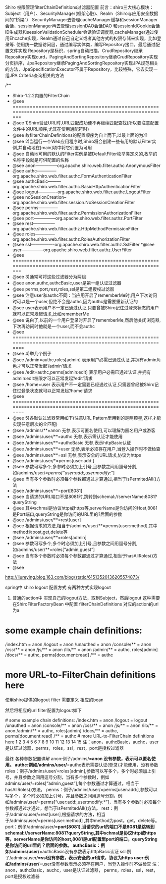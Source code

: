 Shiro 权限管理filterChainDefinitions过滤器配置 
前言：shiro三大核心模块：Subject（用户）、SecurityManager(框架心脏)、Realm（Shiro与应用安全数据间的“桥梁”） 
SecurityManager去管理cacheManager缓存和sessionManager会话，sessionManager再去管理sessionDAO会话DAO 和sessionIdCookie会话ID生成器和sessionValidationScheduler会话验证调度器,cacheManager通过使用Ehcache实现，Realm通过自己自定义或者其他方式的权限存储来实现，比如登录等. 
使用统一数据访问层，通过编写实体类，编写Repository接口，最后通过配置文件实现 
Repository是标识，spring自动扫描，CrudRepository继承Repository实现curd，PagingAndSortingRepository继承CrudRepository实现分页排序，JpaRepository继承PagingAndSortingRepository实现JPA规范相关的方法，JpaSpecificationExecutor不属于Repository，比较特殊，它去实现一组JPA Criteria查询相关的方法

/** 
* Shiro-1.2.2内置的FilterChain 
* @see ========================================================================================================= 
* @see 1)Shiro验证URL时,URL匹配成功便不再继续匹配查找(所以要注意配置文件中的URL顺序,尤其在使用通配符时) 
* @see 故filterChainDefinitions的配置顺序为自上而下,以最上面的为准 
* @see 2)当运行一个Web应用程序时,Shiro将会创建一些有用的默认Filter实例,并自动地在[main]项中将它们置为可用 
* @see 自动地可用的默认的Filter实例是被DefaultFilter枚举类定义的,枚举的名称字段就是可供配置的名称 
* @see anon—————org.apache.shiro.web.filter.authc.AnonymousFilter 
* @see authc————–org.apache.shiro.web.filter.authc.FormAuthenticationFilter 
* @see authcBasic———org.apache.shiro.web.filter.authc.BasicHttpAuthenticationFilter 
* @see logout————-org.apache.shiro.web.filter.authc.LogoutFilter 
* @see noSessionCreation–org.apache.shiro.web.filter.session.NoSessionCreationFilter 
* @see perms————–org.apache.shiro.web.filter.authz.PermissionAuthorizationFilter 
* @see port—————org.apache.shiro.web.filter.authz.PortFilter 
* @see rest—————org.apache.shiro.web.filter.authz.HttpMethodPermissionFilter 
* @see roles————–org.apache.shiro.web.filter.authz.RolesAuthorizationFilter 
* @see ssl—————-org.apache.shiro.web.filter.authz.SslFilter 
*@see user—————org.apache.shiro.web.filter.authz.UserFilter 
* @see ========================================================================================================= 
* @see 3)通常可将这些过滤器分为两组 
* @see anon,authc,authcBasic,user是第一组认证过滤器 
* @see perms,port,rest,roles,ssl是第二组授权过滤器 
* @see 注意user和authc不同：当应用开启了rememberMe时,用户下次访问时可以是一个user,但绝不会是authc,因为authc是需要重新认证的 
* @see user表示用户不一定已通过认证,只要曾被Shiro记住过登录状态的用户就可以正常发起请求,比如rememberMe 
* @see 说白了,以前的一个用户登录时开启了rememberMe,然后他关闭浏览器,下次再访问时他就是一个user,而不会authc 
* @see ========================================================================================================== 
* @see 4)举几个例子 
* @see /admin=authc,roles[admin] 表示用户必需已通过认证,并拥有admin角色才可以正常发起’/admin’请求 
* @see /edit=authc,perms[admin:edit] 表示用户必需已通过认证,并拥有admin:edit权限才可以正常发起’/edit’请求 
* @see /home=user 表示用户不一定需要已经通过认证,只需要曾经被Shiro记住过登录状态就可以正常发起’/home’请求 
* @see ========================================================================================================== 
* @see 5)各默认过滤器常用如下(注意URL Pattern里用到的是两颗星,这样才能实现任意层次的全匹配) 
* @see /admins/**=anon 无参,表示可匿名使用,可以理解为匿名用户或游客 
* @see /admins/user/**=authc 无参,表示需认证才能使用 
* @see /admins/user/**=authcBasic 无参,表示httpBasic认证 
* @see /admins/user/**=user 无参,表示必须存在用户,当登入操作时不做检查 
* @see /admins/user/**=ssl 无参,表示安全的URL请求,协议为https 
* @see /admins/user/*=perms[user:add:] 
* @see 参数可写多个,多参时必须加上引号,且参数之间用逗号分割,如/admins/user/*=perms[“user:add:,user:modify:*”] 
* @see 当有多个参数时必须每个参数都通过才算通过,相当于isPermitedAll()方法 
* @see /admins/user/**=port[8081] 
* @see 当请求的URL端口不是8081时,跳转到schemal://serverName:8081?queryString 
* @see 其中schmal是协议http或https等,serverName是你访问的Host,8081是Port端口,queryString是你访问的URL里的?后面的参数 
* @see /admins/user/**=rest[user] 
* @see 根据请求的方法,相当于/admins/user/**=perms[user:method],其中method为post,get,delete等 
* @see /admins/user/**=roles[admin] 
* @see 参数可写多个,多个时必须加上引号,且参数之间用逗号分割,如/admins/user/**=roles[“admin,guest”] 
* @see 当有多个参数时必须每个参数都通过才算通过,相当于hasAllRoles()方法 
* @see

http://liureying.blog.163.com/blog/static/61513520136205574873/

spring中 shiro logout 配置方式 
有两种方式实现logout 
1. 普通的action中 实现自己的logout方法，取到Subject，然后logout 
这种需要在ShiroFilterFactoryBean 中配置 filterChainDefinitions 
对应的action的url为a 

# some example chain definitions: 
/index.htm = anon 
/logout = anon 
/unauthed = anon 
/console/** = anon 
/css/** = anon 
/js/** = anon 
/lib/** = anon 
/admin/** = authc, roles[admin] 
/docs/** = authc, perms[document:read] 
/** = authc 
# more URL-to-FilterChain definitions here 
使用shiro提供的logout filter 
需要定义 相应的bean 


然后将相应的url filter配置为logout如下

<property name="filterChainDefinitions">
            <value>
                # some example chain definitions:
                /index.htm = anon
                /logout = logout
                /unauthed = anon
                /console/** = anon
                /css/** = anon
                /js/** = anon
                /lib/** = anon
                /admin/** = authc, roles[admin]
                /docs/** = authc, perms[document:read]
                /** = authc
                # more URL-to-FilterChain definitions here
            </value>
1
2
3
4
5
6
7
8
9
10
11
12
13
14
15
注：anon，authcBasic，auchc，user是认证过滤器，perms，roles，ssl，rest，port是授权过滤器

最终 各种参数配置详解 
anon:例子/admins/**=anon 没有参数，表示可以匿名使用。 
authc:例如/admins/user/**=authc表示需要认证(登录)才能使用，没有参数 
roles：例子/admins/user/=roles[admin],参数可以写多个，多个时必须加上引号，并且参数之间用逗号分割，当有多个参数时，例如admins/user/=roles[“admin,guest”],每个参数通过才算通过，相当于hasAllRoles()方法。 
perms：例子/admins/user/=perms[user:add:],参数可以写多个，多个时必须加上引号，并且参数之间用逗号分割，例如/admins/user/=perms[“user:add:,user:modify:*”]，当有多个参数时必须每个参数都通过才通过，想当于isPermitedAll()方法。 
rest：例子/admins/user/=rest[user],根据请求的方法，相当于/admins/user/=perms[user:method] ,其中method为post，get，delete等。 
port：例子/admins/user/**=port[8081],当请求的url的端口不是8081是跳转到schemal://serverName:8081?queryString,其中schmal是协议http或https等，serverName是你访问的host,8081是url配置里port的端口，queryString 
是你访问的url里的？后面的参数。 
authcBasic：例如/admins/user/**=authcBasic没有参数表示httpBasic认证 
ssl:例子/admins/user/**=ssl没有参数，表示安全的url请求，协议为https 
user:例如/admins/user/**=user没有参数表示必须存在用户，当登入操作时不做检查 
注：anon，authcBasic，auchc，user是认证过滤器， 
perms，roles，ssl，rest，port是授权过滤器